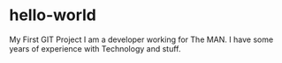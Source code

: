 # hello-world
My First GIT Project
I am a developer working for The MAN.  I have some years of experience with Technology and stuff.
